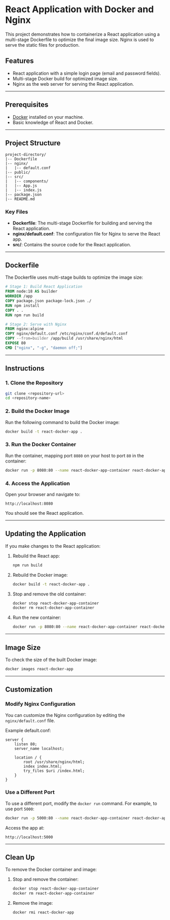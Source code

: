 # React Application with Docker and Nginx

This project demonstrates how to containerize a React application using a multi-stage Dockerfile to optimize the final image size. Nginx is used to serve the static files for production.

## Features
- React application with a simple login page (email and password fields).
- Multi-stage Docker build for optimized image size.
- Nginx as the web server for serving the React application.

---

## Prerequisites
- [Docker](https://docs.docker.com/get-docker/) installed on your machine.
- Basic knowledge of React and Docker.

---

## Project Structure
```
project-directory/
|-- Dockerfile
|-- nginx/
|   |-- default.conf
|-- public/
|-- src/
|   |-- components/
|   |-- App.js
|   |-- index.js
|-- package.json
|-- README.md
```

### Key Files
- **Dockerfile**: The multi-stage Dockerfile for building and serving the React application.
- **nginx/default.conf**: The configuration file for Nginx to serve the React app.
- **src/**: Contains the source code for the React application.

---

## Dockerfile
The Dockerfile uses multi-stage builds to optimize the image size:

```Dockerfile
# Stage 1: Build React Application
FROM node:18 AS builder
WORKDIR /app
COPY package.json package-lock.json ./
RUN npm install
COPY . .
RUN npm run build

# Stage 2: Serve with Nginx
FROM nginx:alpine
COPY nginx/default.conf /etc/nginx/conf.d/default.conf
COPY --from=builder /app/build /usr/share/nginx/html
EXPOSE 80
CMD ["nginx", "-g", "daemon off;"]
```

---

## Instructions

### 1. Clone the Repository
```bash
git clone <repository-url>
cd <repository-name>
```

### 2. Build the Docker Image
Run the following command to build the Docker image:
```bash
docker build -t react-docker-app .
```

### 3. Run the Docker Container
Run the container, mapping port `8080` on your host to port `80` in the container:
```bash
docker run -p 8080:80 --name react-docker-app-container react-docker-app
```

### 4. Access the Application
Open your browser and navigate to:
```
http://localhost:8080
```
You should see the React application.

---

## Updating the Application
If you make changes to the React application:
1. Rebuild the React app:
   ```bash
   npm run build
   ```
2. Rebuild the Docker image:
   ```bash
   docker build -t react-docker-app .
   ```
3. Stop and remove the old container:
   ```bash
   docker stop react-docker-app-container
   docker rm react-docker-app-container
   ```
4. Run the new container:
   ```bash
   docker run -p 8080:80 --name react-docker-app-container react-docker-app
   ```

---

## Image Size
To check the size of the built Docker image:
```bash
docker images react-docker-app
```

---

## Customization
### Modify Nginx Configuration
You can customize the Nginx configuration by editing the `nginx/default.conf` file.

Example default.conf:
```nginx
server {
    listen 80;
    server_name localhost;

    location / {
        root /usr/share/nginx/html;
        index index.html;
        try_files $uri /index.html;
    }
}
```

### Use a Different Port
To use a different port, modify the `docker run` command. For example, to use port `5000`:
```bash
docker run -p 5000:80 --name react-docker-app-container react-docker-app
```
Access the app at:
```
http://localhost:5000
```

---

## Clean Up
To remove the Docker container and image:
1. Stop and remove the container:
   ```bash
   docker stop react-docker-app-container
   docker rm react-docker-app-container
   ```
2. Remove the image:
   ```bash
   docker rmi react-docker-app
   ```


